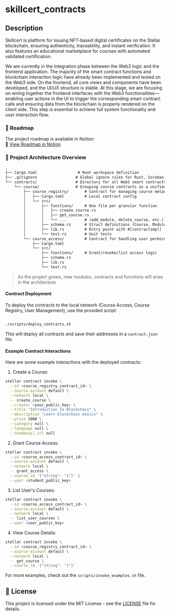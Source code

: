 # skillcert_contracts

## Description

Skillcert is platform for issuing NFT-based digital certificates on the Stellar blockchain, ensuring authenticity, traceability, and instant verification. It also features an educational marketplace for courses with automated validated certification.

We are currently in the integration phase between the Web3 logic and the frontend application. The majority of the smart contract functions and blockchain interaction logic have already been implemented and tested on the Web3 side. On the frontend, all core views and components have been developed, and the UI/UX structure is stable. At this stage, we are focusing on wiring together the frontend interfaces with the Web3 functionalities—enabling user actions in the UI to trigger the corresponding smart contract calls and ensuring data from the blockchain is properly rendered on the client side. This step is essential to achieve full system functionality and user interaction flow.

### 📌 Roadmap

The project roadmap is available in Notion:  
🔗 [View Roadmap in Notion](https://www.notion.so/Skillcert-240bfdf2613c805898c9c91f0990600e)

### 📁 Project Architecture Overview

```txt
.
├── Cargo.toml                  # Root workspace definition
├── .gitignore                 # Global ignore rules for Rust, Soroban, IDEs
└── contracts/                 # Directory for all Web3 smart contracts
    └── course/                # Grouping course contracts as a unified module (organization)
        ├── course_registry/       # Contract for managing course metadata
        │   ├── Cargo.toml         # Local contract config
        │   └── src/
        │       ├── functions/     # One file per granular function
        │       │   ├── create_course.rs
        │       │   ├── get_course.rs
        │       │   └── ...        # (add_module, delete_course, etc.)
        │       ├── schema.rs      # Struct definitions (Course, Module, etc.)
        │       ├── lib.rs         # Entry point with #[contractimpl]
        │       └── test.rs        # Unit tests
        └── course_access/         # Contract for handling user permissions
            ├── Cargo.toml
            └── src/
                ├── functions/     # Grant/revoke/list access logic
                ├── schema.rs
                ├── lib.rs
                └── test.rs
```

> As the project grows, new modules, contracts and functions will arise in the architecture.

#### Contract Deployment

To deploy the contracts to the local network (Course Access, Course Registry, User Management), use the provided script:

```bash

./scripts/deploy_contracts.sh
```

This will deploy all contracts and save their addresses in a `contract.json` file.

#### Example Contract Interactions

Here are some example interactions with the deployed contracts:

1. Create a Course:

```bash
stellar contract invoke \
  --id <course_registry_contract_id> \
  --source-account default \
  --network local \
  -- create_course \
  --creator <your_public_key> \
  --title "Introduction to Blockchain" \
  --description "Learn blockchain basics" \
  --price 1000 \
  --category null \
  --language null \
  --thumbnail_url null
```

2. Grant Course Access:

```bash
stellar contract invoke \
  --id <course_access_contract_id> \
  --source-account default \
  --network local \
  -- grant_access \
  --course_id '{"string": "1"}' \
  --user <student_public_key>
```

3. List User's Courses:

```bash
stellar contract invoke \
  --id <course_access_contract_id> \
  --source-account default \
  --network local \
  -- list_user_courses \
  --user <user_public_key>
```

4. View Course Details:

```bash
stellar contract invoke \
  --id <course_registry_contract_id> \
  --source-account default \
  --network local \
  -- get_course \
  --course_id '{"string": "1"}'
```

For more examples, check out the `scripts/invoke_examples.sh` file.

## 📄 License

This project is licensed under the MIT License - see the [LICENSE](LICENSE) file for details.

